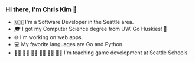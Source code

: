 ### Hi there, I'm Chris Kim 👋
* 🇺🇸 I'm a Software Developer in the Seattle area. 
* 🎓 I got my Computer Science degree from UW. Go Huskies! 🐾
* 🌐 I'm working on web apps. 
* 💻 My favorite languages are Go and Python.
* 👧🏾 👧🏻 🧒🏾 🧒🏻 🧒🏼 👧🏽   I'm teaching game development at Seattle Schools. 

<!--
**Chrisk1905/Chrisk1905** is a ✨ _special_ ✨ repository because its `README.md` (this file) appears on your GitHub profile.

Here are some ideas to get you started:

- 🔭 I’m currently working on ...
- 🌱 I’m currently learning ...
- 👯 I’m looking to collaborate on ...
- 🤔 I’m looking for help with ...
- 💬 Ask me about ...
- 📫 How to reach me: ...
- 😄 Pronouns: ...
- ⚡ Fun fact: ...
-->
